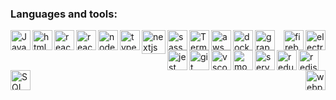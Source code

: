 ### Languages and tools:

<img align="left" alt="JavaScript" width="32px" src="https://github.com/Eduardosbk/images/blob/main/javascript2.png" style="max-width:100%;">

<img align="left" alt="htmlcss" width="32px" src="https://github.com/Eduardosbk/images/blob/main/htmlcss.png" style="max-width:100%;">

<img align="left" alt="react" width="32px" src="https://github.com/Eduardosbk/images/blob/main/react.png" style="max-width:100%;">

<img align="left" alt="reactnative" width="32px" src="https://github.com/Eduardosbk/images/blob/main/reactnative.png" style="max-width:100%;">

<img align="left" alt="node" width="32px" src="https://github.com/Eduardosbk/images/blob/main/node.png" style="max-width:100%;">

<img align="left" alt="typescript" width="32px" src="https://github.com/Eduardosbk/images/blob/main/typescript.png" style="max-width:100%;">

<img align="left" alt="nextjs" height="38px" src="https://github.com/Eduardosbk/images/blob/main/next.png" style="max-width:100%;">

<img align="left" alt="sass" width="32px" src="https://github.com/Eduardosbk/images/blob/main/sass.png" style="max-width:100%;">

<img align="left" alt="Terminal" width="32px" src="https://github.com/Eduardosbk/images/blob/main/terminal.png" style="max-width:100%;">

<img align="left" alt="aws" width="32px" src="https://github.com/Eduardosbk/images/blob/main/aws.png" style="max-width:100%;">

<img align="left" alt="docker" height="32px" src="https://github.com/Eduardosbk/images/blob/main/docker.png" style="max-width:100%;">
                                                                                                                                    
<img align="right" alt="electron" width="32px" src="https://github.com/Eduardosbk/images/blob/main/electron.png" style="max-width:100%;">

<img align="right" alt="firebase" width="32px" src="https://github.com/Eduardosbk/images/blob/main/firebase.png" style="max-width:100%;">

<img align="left" alt="graphql" width="32px" src="https://github.com/Eduardosbk/images/blob/main/graphql.png" style="max-width:100%;">

<img align="left" alt="jest" width="32px" src="https://github.com/Eduardosbk/images/blob/main/jest.png" style="max-width:100%;">

<img align="left" alt="git" width="32px" src="https://github.com/Eduardosbk/images/blob/main/git.png" style="max-width:100%;">

<img align="left" alt="vscode" width="32px" src="https://github.com/Eduardosbk/images/blob/main/vscode.png" style="max-width:100%;">

<img align="left" alt="mongodb" width="32px" src="https://github.com/Eduardosbk/images/blob/main/mongodb.png" style="max-width:100%;">

<img align="left" alt="serverless" width="32px" src="https://github.com/Eduardosbk/images/blob/main/serverless.png" style="max-width:100%;">

<img align="left" alt="redux" width="32px" src="https://github.com/Eduardosbk/images/blob/main/redux.png" style="max-width:100%;">

<img align="left" alt="redis" width="32px" src="https://github.com/Eduardosbk/images/blob/main/redis.png" style="max-width:100%;">

<img align="left" alt="SQL" width="32px" src="https://github.com/Eduardosbk/images/blob/main/db.png" style="max-width:100%;">

<img align="right" alt="webpack" width="32px" src="https://github.com/Eduardosbk/images/blob/main/webpack.png" style="max-width:100%;">




<!--
**Eduardosbk/Eduardosbk** is a ✨ _special_ ✨ repository because its `README.md` (this file) appears on your GitHub profile.

Here are some ideas to get you started:
- 🔭 I’m currently working on ...
- 🌱 I’m currently learning ...
- 👯 I’m looking to collaborate on ...
- 🤔 I’m looking for help with ...
- 💬 Ask me about ...
- 📫 How to reach me: ...
- 😄 Pronouns: ...
- ⚡ Fun fact: ...
-->
